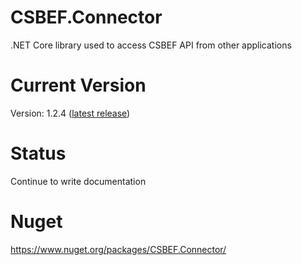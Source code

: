 # CSBEF.Connector
.NET Core library used to access CSBEF API from other applications

# Current Version
Version: 1.2.4 ([latest release](https://github.com/mkurak/CSBEF.Connector/releases/tag/1.2.4))

# Status
Continue to write documentation

# Nuget
https://www.nuget.org/packages/CSBEF.Connector/

